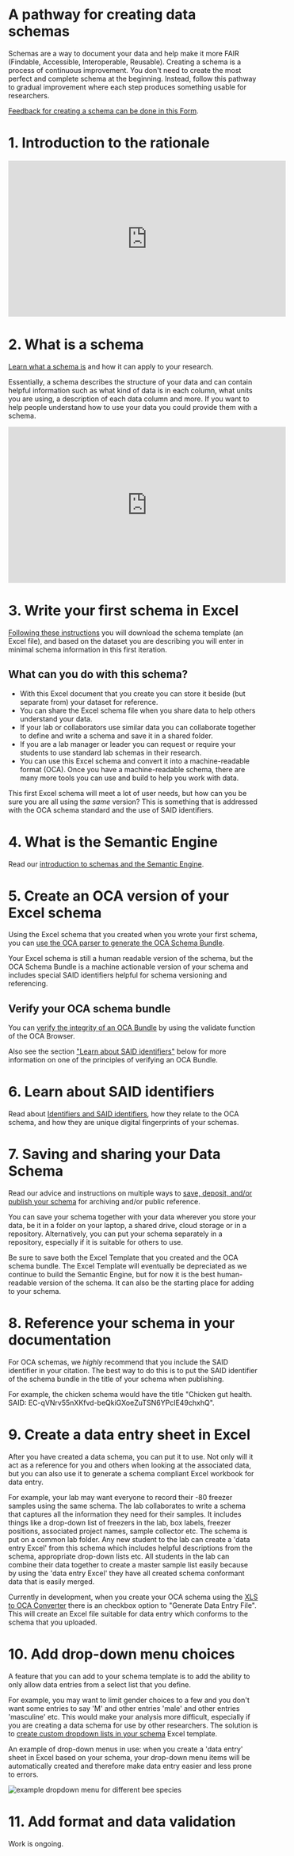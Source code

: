 # A pathway for creating data schemas

Schemas are a way to document your data and help make it more FAIR (Findable, Accessible, Interoperable, Reusable). Creating a schema is a process of continuous improvement. You don't need to create the most perfect and complete schema at the beginning. Instead, follow this pathway to gradual improvement where each step produces something usable for researchers.

[Feedback for creating a schema can be done in this Form](https://forms.office.com/Pages/ResponsePage.aspx?id=K6Fivq0soUml-oX08xVqfcxKJkze2nVHnEbvp9MCrIhUMjY3R0tTUDRTTU42RlBXMlAzRzdTSlo3RiQlQCN0PWcu).

# 1. Introduction to the rationale
<iframe width="560" height="315" src="https://www.youtube.com/embed/s4F1kEYeVEc" title="YouTube video player" frameborder="0" allow="accelerometer; autoplay; clipboard-write; encrypted-media; gyroscope; picture-in-picture" allowfullscreen></iframe>

# 2. What is a schema

[Learn what a schema is](what_is_a_schema.md) and how it can apply to your research.

Essentially, a schema describes the structure of your data and can contain helpful information such as what kind of data is in each column, what units you are using, a description of each data column and more. If you want to help people understand how to use your data you could provide them with a schema.
<iframe width="560" height="315" src="https://www.youtube.com/embed/r8VIIBWmL_k" title="YouTube video player" frameborder="0" allow="accelerometer; autoplay; clipboard-write; encrypted-media; gyroscope; picture-in-picture; web-share" allowfullscreen></iframe>

# 3. Write your first schema in Excel

[Following these instructions](create_first_schema.md) you will download the schema template (an Excel file), and based on the dataset you are describing you will enter in minimal schema information in this first iteration.

## What can you do with this schema?
* With this Excel document that you create you can store it beside (but separate from) your dataset for reference. 
* You can share the Excel schema file when you share data to help others understand your data.
* If your lab or collaborators use similar data you can collaborate together to define and write a schema and save it in a shared folder.
* If you are a lab manager or leader you can request or require your students to use standard lab schemas in their research.
* You can use this Excel schema and convert it into a machine-readable format (OCA). Once you have a machine-readable schema, there are many more tools you can use and build to help you work with data.

This first Excel schema will meet a lot of user needs, but how can you be sure you are all using the *same* version? This is something that is addressed with the OCA schema standard and the use of SAID identifiers.

# 4. What is the Semantic Engine

Read our [introduction to schemas and the Semantic Engine](semantic_engine.md).

# 5. Create an OCA version of your Excel schema

Using the Excel schema that you created when you wrote your first schema, you can [use the OCA parser to generate the OCA Schema Bundle](parse_OCA_schema.md).

Your Excel schema is still a human readable version of the schema, but the OCA Schema Bundle is a machine actionable version of your schema and includes special SAID identifiers helpful for schema versioning and referencing.

## Verify your OCA schema bundle

You can [verify the integrity of an OCA Bundle](verify_OCA_bundle.md) by using the validate function of the OCA Browser. 

Also see the section ["Learn about SAID identifiers"](#6-learn-about-said-identifiers) below for more information on one of the principles of verifying an OCA Bundle.

# 6. Learn about SAID identifiers

Read about [Identifiers and SAID identifiers](identifiers_and_saids.md), how they relate to the OCA schema, and how they are unique digital fingerprints of your schemas.

# 7. Saving and sharing your Data Schema

Read our advice and instructions on multiple ways to [save, deposit, and/or publish your schema](deposit_schema.md) for archiving and/or public reference.

You can save your schema together with your data wherever you store your data, be it in a folder on your laptop, a shared drive, cloud storage or in a repository. Alternatively, you can put your schema separately in a repository, especially if it is suitable for others to use.

Be sure to save both the Excel Template that you created and the OCA schema bundle. The Excel Template will eventually be depreciated as we continue to build the Semantic Engine, but for now it is the best human-readable version of the schema. It can also be the starting place for adding to your schema.

# 8. Reference your schema in your documentation

For OCA schemas, we *highly* recommend that you include the SAID identifier in your citation. The best way to do this is to put the SAID identifier of the schema bundle in the title of your schema when publishing. 

For example, the chicken schema would have the title "Chicken gut health. SAID: EC-qVNrv55nXKfvd-beQkiGXoeZuTSN6YPcIE49chxhQ".

# 9. Create a data entry sheet in Excel

After you have created a data schema, you can put it to use. Not only will it act as a reference for you and others when looking at the associated data, but you can also use it to generate a schema compliant Excel workbook for data entry.

For example, your lab may want everyone to record their -80 freezer samples using the same schema. The lab collaborates to write a schema that captures all the information they need for their samples. It includes things like a drop-down list of freezers in the lab, box labels, freezer positions, associated project names, sample collector etc.  The schema is put on a common lab folder. Any new student to the lab can create a 'data entry Excel' from this schema which includes helpful descriptions from the schema, appropriate drop-down lists etc. All students in the lab can combine their data together to create a master sample list easily because by using the 'data entry Excel' they have all created schema conformant data that is easily merged.

Currently in development, when you create your OCA schema using the [XLS to OCA Converter](https://browser.oca.argo.colossi.network/#/) there is an checkbox option 
to "Generate Data Entry File". This will create an Excel file suitable for data entry which conforms to the schema that you uploaded.

# 10. Add drop-down menu choices

A feature that you can add to your schema template is to add the ability to only allow data entries from a select list that you define.

For example, you may want to limit gender choices to a few and you don't want some entries to say 'M' and other entries 'male' and other entries 'masculine' etc. This would make your analysis more difficult, especially if you are creating a data schema for use by other researchers. The solution is to [create custom dropdown lists in your schema](drop_down_list_instructions.md) Excel template.

An example of drop-down menus in use: when you create a 'data entry' sheet in Excel based on your schema, your drop-down menu items will be automatically created and therefore make data entry easier and less prone to errors.

![example dropdown menu for different bee species](/pictures/Bee_drop_down_example.PNG)

# 11. Add format and data validation 

Work is ongoing.
